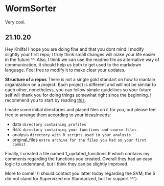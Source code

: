 # WormSorter
Very cool. 

## 21.10.20
Hey Khlifa! I hope you are doing fine and that you dont mind I modify slightly your first repo; I truly think small changes will make your life easier in the future ^^. 
Also, I think we can use the readme file as alternative way of communication, it should help us both to get used to the markdown language. Feel free to modify it to make clear your updates.

**Structure of a repos**
There is not a single gold standart on how to mantain organization on a project. Each project is different and will not be similar to each other, nonetheless, you can follow simple guidelines so your future self will thank you for doing things somewhat right since the beginning. 
I recommend you to start by reading [this](https://www.r-bloggers.com/2018/08/structuring-r-projects/).

I made some initial directories and placed files on it for you, but please feel free to arrange them according to your ideas/needs:
- data `directory containing profiles`
- Rsrc `directory containing your functions and source files`
- analysis `directory with R scripts used in your analysis`
- original_files `extra archive for the files you had on your first commit`

Finally, I created a file named 1_updated_functions.R which contains my comments regarding the functions you created. Overall they had an easy logic to understand, but I think they can be slightly improved.

More to come!! (I should contact you latter today regarding the SVM; the S did not stand for Supervized nor Standarized, but for support ^^').

 



